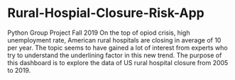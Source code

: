 # Rural-Hospial-Closure-Risk-App
Python Group Project Fall 2019 On the top of opiod crisis, high unemployment rate, American rural hospitals are closing in average of 10 per year. The topic seems to have gained a lot of interest from experts who try to understand the underlining factor in this new trend. The purpose of this dashboard is to explore the data of US rural hospital closure from 2005 to 2019.
